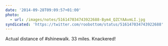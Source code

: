 ```yaml
---
date: '2014-09-28T09:09:57+01:00'
photo:
  - url: /images/notes/516147034743922688-Bym4_QZCYAAvmLI.jpg
syndicated: 'https://twitter.com/roobottom/status/516147034743922688'
---
```

Actual distance of #shinewalk. 33 miles. Knackered! 
